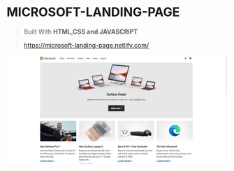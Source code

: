 # MICROSOFT-LANDING-PAGE

> Built With **HTML,CSS and JAVASCRIPT**

> https://microsoft-landing-page.netlify.com/

![screenshot](img/Screenshot.png)